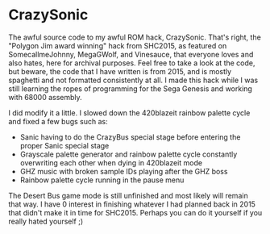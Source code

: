 # CrazySonic

The awful source code to my awful ROM hack, CrazySonic. That's right, the "Polygon Jim award winning" hack from SHC2015, as featured on SomecallmeJohnny, MegaGWolf, and Vinesauce, that everyone loves and also hates, here for archival purposes. Feel free to take a look at the code, but beware, the code that I have written is from 2015, and is mostly spaghetti and not formatted consistently at all. I made this hack while I was still learning the ropes of programming for the Sega Genesis and working with 68000 assembly.

I did modify it a little. I slowed down the 420blazeit rainbow palette cycle and fixed a few bugs such as:
* Sanic having to do the CrazyBus special stage before entering the proper Sanic special stage
* Grayscale palette generator and rainbow palette cycle constantly overwriting each other when dying in 420blazeit mode
* GHZ music with broken sample IDs playing after the GHZ boss
* Rainbow palette cycle running in the pause menu

The Desert Bus game mode is still unfinished and most likely will remain that way. I have 0 interest in finishing whatever I had planned back in 2015 that didn't make it in time for SHC2015. Perhaps you can do it yourself if you really hated yourself ;)
